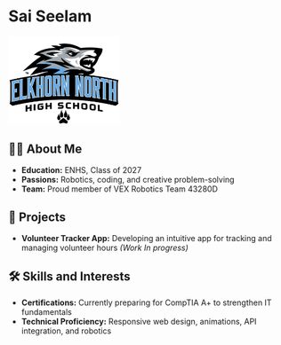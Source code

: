 # Sai Seelam  
<img alt="ENHS Wolves" src="/Wolve.png" width="200">  

## 👩‍🎓 About Me  
- **Education:** ENHS, Class of 2027  
- **Passions:** Robotics, coding, and creative problem-solving  
- **Team:** Proud member of VEX Robotics Team 43280D  

## 🚀 Projects  
- **Volunteer Tracker App:** Developing an intuitive app for tracking and managing volunteer hours  *(Work In progress)*

## 🛠️ Skills and Interests  
- **Certifications:** Currently preparing for CompTIA A+ to strengthen IT fundamentals  
- **Technical Proficiency:** Responsive web design, animations, API integration, and robotics  
